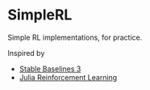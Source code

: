 # SimpleRL

Simple RL implementations, for practice.

Inspired by 

- [Stable Baselines 3](https://stable-baselines3.readthedocs.io/en/master/)
- [Julia Reinforcement Learning](https://juliareinforcementlearning.org/docs/)
